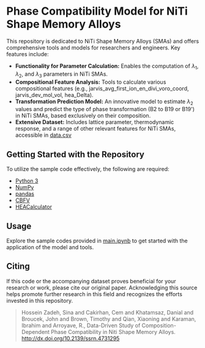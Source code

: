 # Phase Compatibility Model for NiTi Shape Memory Alloys

This repository is dedicated to NiTi Shape Memory Alloys (SMAs) and offers comprehensive tools and models for researchers and engineers. Key features include:

- **Functionality for Parameter Calculation:** Enables the computation of $\lambda_1$, $\lambda_2$, and $\lambda_3$ parameters in NiTi SMAs.
- **Compositional Feature Analysis:** Tools to calculate various compositional features (e.g., jarvis_avg_first_ion_en_divi_voro_coord, jarvis_dev_mol_vol, hea_Delta).
- **Transformation Prediction Model:** An innovative model to estimate $\lambda_2$ values and predict the type of phase transformation (B2 to B19 or B19') in NiTi SMAs, based exclusively on their composition.
- **Extensive Dataset:** Includes lattice parameter, thermodynamic response, and a range of other relevant features for NiTi SMAs, accessible in [data.csv](https://github.com/sinazadeh/Phase-Compatibility-Model-NiTi/blob/main/data.csv)

## Getting Started with the Repository

To utilize the sample code effectively, the following are required:

- [Python 3](https://www.python.org/downloads/)
- [NumPy](https://numpy.org/install/)
- [pandas](https://pandas.pydata.org/pandas-docs/stable/getting_started/install.html)
- [CBFV](https://github.com/kaaiian/CBFV)
- [HEACalculator](https://github.com/dogusariturk/HEACalculator)

## Usage

Explore the sample codes provided in [main.ipynb](main.ipynb) to get started with the application of the model and tools.

## Citing

If this code or the accompanying dataset proves beneficial for your research or work, please cite our original paper. Acknowledging this source helps promote further research in this field and recognizes the efforts invested in this repository.

> Hossein Zadeh, Sina and Cakirhan, Cem and Khatamsaz, Danial and Broucek, John and Brown, Timothy and Qian, Xiaoning and Karaman, Ibrahim and Arroyave, R., Data-Driven Study of Composition-Dependent Phase Compatibility in Niti Shape Memory Alloys. http://dx.doi.org/10.2139/ssrn.4731295
